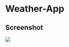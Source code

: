 # Weather-App
## Screenshot
<img src="https://user-images.githubusercontent.com/72748315/179939674-bc94bbf0-9bd8-482c-8c57-4a46f97d06ce.png"/>
